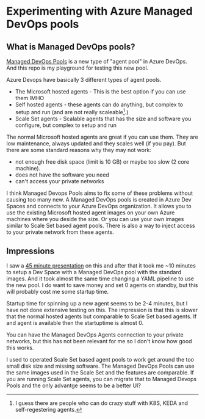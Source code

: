 # Experimenting with Azure Managed DevOps pools

## What is Managed DevOps pools?

[Managed DevOps Pools](https://learn.microsoft.com/en-us/azure/devops/managed-devops-pools/?view=azure-devops) is a new type of "agent pool" in Azure DevOps. And this repo is my playground
for testing this new pool.

Azure Devops have basically 3 different types of agent pools.

* The Microsoft hosted agents - This is the best option if you can use them IMHO
* Self hosted agents - these agents can do anything, but complex to setup and run (and are not really scaleable[^1].)
* Scale Set agents - Scalable agents that has the size and software you configure, but complex to setup and run

The normal Microsoft hosted agents are great if you can use them. They are low maintenance, always updated and they scales well (if you pay). But there are some standard reasons
why they may not work:

* not enough free disk space (limit is 10 GB) or maybe too slow (2 core machine).
* does not have the software you need
* can't access your private networks

I think Managed Devops Pools aims to fix some of these problems without causing too many new. A Managed DevOps pools is created in Azure Dev Spaces and connects to your Azure DevOps organization. It
allows you to use the existing Microsoft hosted agent images on your own Azure machines where you deside the size. Or you can use your own images similar to Scale Set based agent pools. There is
also a way to inject access to your private network from these agents.

## Impressions

I saw a [45 minute presentation](https://www.youtube.com/watch?v=9e6Q8PSGiXU) on this and after that it took me ~10 minutes to setup a Dev Space with a Managed DevOps pool with the standard images. And it took almost the same time changing a YAML pipeline to use the new pool. I do want to save money and set 0 agents on standby, but this will probably cost me some startup time.

Startup time for spinning up a new agent seems to be 2-4 minutes, but I have not done extensive testing on this. The impression is that this is slower that the normal hosted agents but comparable to Scale Set based agents. If and agent is available then the startuptime is almost 0.

You can have the Managed DevOps Agents connection to your private networks, but this has not been relevant for me so I don't know how good this works.

I used to operated Scale Set based agent pools to work get around the too small disk size and missing software.  The Managed DevOps Pools can use the same images used in the Scale Set and the features are comparable. If you are running Scale Set agents, you can migrate that to Managed Devops Pools and the only advantge seems to be a better UI?


[^1]: I guess there are people who can do crazy stuff with K8S, KEDA and self-regestering agents.
